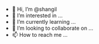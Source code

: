 - 👋 Hi, I’m @shangil
- 👀 I’m interested in ...
- 🌱 I’m currently learning ...
- 💞️ I’m looking to collaborate on ...
- 📫 How to reach me ...

<!---
shangil/shangil is a ✨ special ✨ repository because its `README.md` (this file) appears on your GitHub profile.
You can click the Preview link to take a look at your changes.
--->
